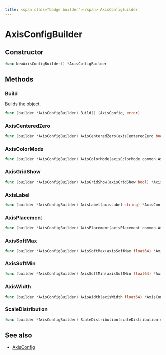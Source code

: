 ```yaml
---
title: <span class="badge builder"></span> AxisConfigBuilder
---
```

# <span class="badge builder"></span> AxisConfigBuilder

## Constructor

```go
func NewAxisConfigBuilder() *AxisConfigBuilder
```
## Methods

### <span class="badge object-method"></span> Build

Builds the object.

```go
func (builder *AxisConfigBuilder) Build() (AxisConfig, error)
```

### <span class="badge object-method"></span> AxisCenteredZero

```go
func (builder *AxisConfigBuilder) AxisCenteredZero(axisCenteredZero bool) *AxisConfigBuilder
```

### <span class="badge object-method"></span> AxisColorMode

```go
func (builder *AxisConfigBuilder) AxisColorMode(axisColorMode common.AxisColorMode) *AxisConfigBuilder
```

### <span class="badge object-method"></span> AxisGridShow

```go
func (builder *AxisConfigBuilder) AxisGridShow(axisGridShow bool) *AxisConfigBuilder
```

### <span class="badge object-method"></span> AxisLabel

```go
func (builder *AxisConfigBuilder) AxisLabel(axisLabel string) *AxisConfigBuilder
```

### <span class="badge object-method"></span> AxisPlacement

```go
func (builder *AxisConfigBuilder) AxisPlacement(axisPlacement common.AxisPlacement) *AxisConfigBuilder
```

### <span class="badge object-method"></span> AxisSoftMax

```go
func (builder *AxisConfigBuilder) AxisSoftMax(axisSoftMax float64) *AxisConfigBuilder
```

### <span class="badge object-method"></span> AxisSoftMin

```go
func (builder *AxisConfigBuilder) AxisSoftMin(axisSoftMin float64) *AxisConfigBuilder
```

### <span class="badge object-method"></span> AxisWidth

```go
func (builder *AxisConfigBuilder) AxisWidth(axisWidth float64) *AxisConfigBuilder
```

### <span class="badge object-method"></span> ScaleDistribution

```go
func (builder *AxisConfigBuilder) ScaleDistribution(scaleDistribution cog.Builder[common.ScaleDistributionConfig]) *AxisConfigBuilder
```

## See also

 * <span class="badge object-type-struct"></span> [AxisConfig](./object-AxisConfig.md)
